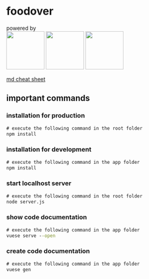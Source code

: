 # foodover

powered by
<br/>
<img src="https://vuejs.org/images/logo.png" width="100">
<img src="https://upload.wikimedia.org/wikipedia/commons/thumb/d/d9/Node.js_logo.svg/2000px-Node.js_logo.svg.png" width="100">
<img src="https://www.findbestopensource.com/AppImages/Product/dfahlander-dexie-js_thumb.jpg" width="100">

[md cheat sheet](https://github.com/adam-p/markdown-here/wiki/Markdown-Cheatsheet)

## important commands

### installation for production

```cmd
# execute the following command in the root folder
npm install
```

### installation for development

```cmd
# execute the following command in the app folder
npm install
```

### start localhost server
```cmd
# execute the following command in the root folder
node server.js
```

### show code documentation

```cmd
# execute the following command in the app folder
vuese serve --open
```

### create code documentation

```cmd
# execute the following command in the app folder
vuese gen
```
